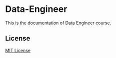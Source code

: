 # Data-Engineer
This is the documentation of Data Engineer course.
## License
[MIT License](LICENSE)
